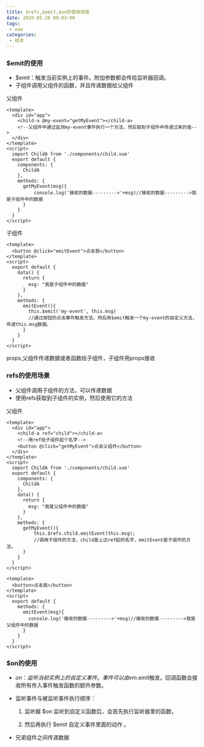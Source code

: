 ```yaml
---
title: $refs,$emit,$on的使用场景
date: 2020-05-26 09:03:00
tags:
 - vue
categories: 
 - 技术
---
```


### $emit的使用
+ $emit：触发当前实例上的事件。附加参数都会传给监听器回调。
+ 子组件调用父组件的函数，并且传递数据给父组件

父组件
```vue
<template>
  <div id="app">
    <child-a @my-event="getMyEvent"></child-a>
    <!--父组件中通过监测my-event事件执行一个方法，然后取到子组件中传递过来的值-->
  </div>
</template>
<script>
  import ChildA from './components/child.vue'
  export default {
    components: {
      ChildA
    },
    methods: {
      getMyEvent(msg){
          console.log('接收的数据--------->'+msg)//接收的数据--------->我是子组件中的数据
      }
    }
  }
</script>
```

子组件
```vue
<template>
  <button @click="emitEvent">点击我</button>
</template>
<script>
  export default {
    data() {
      return {
        msg: "我是子组件中的数据"
      }
    },
    methods: {
      emitEvent(){
        this.$emit('my-event', this.msg)
        //通过按钮的点击事件触发方法，然后用$emit触发一个my-event的自定义方法，传递this.msg数据。
      }
    }
  }
</script>
```

props,父组件传递数据或者函数给子组件，子组件用props接收

### refs的使用场景
+ 父组件调用子组件的方法，可以传递数据
+ 使用refs获取到子组件的实例，然后使用它的方法

父组件
```vue
<template>
  <div id="app">
    <child-a ref="child"></child-a>
    <!--用ref给子组件起个名字-->
    <button @click="getMyEvent">点击父组件</button>
  </div>
</template>
<script>
  import ChildA from './components/child.vue'
  export default {
    components: {
      ChildA
    },
    data() {
      return {
        msg: "我是父组件中的数据"
      }
    },
    methods: {
      getMyEvent(){
          this.$refs.child.emitEvent(this.msg);
          //调用子组件的方法，child是上边ref起的名字，emitEvent是子组件的方法。
      }
    }
  }
</script>
```

```vue
<template>
  <button>点击我</button>
</template>
<script>
  export default {
    methods: {
      emitEvent(msg){
        console.log('接收的数据--------->'+msg)//接收的数据--------->我是父组件中的数据
      }
    }
  }
</script>
```

### $on的使用
+ $on：监听当前实例上的自定义事件。事件可以由vm.$emit触发。回调函数会接收所有传入事件触发函数的额外参数。
+ 监听事件与被监听事件执行顺序：
  
  1. 监听器 $on 监听到自定义函数后，会首先执行监听器里的函数，
  
  2. 然后再执行 $emit 自定义事件里面的动作 。
+ 兄弟组件之间传递数据
